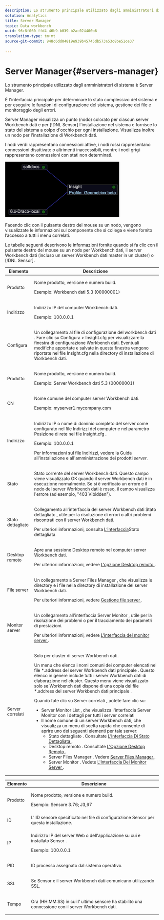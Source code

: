 ```yaml
---
description: Lo strumento principale utilizzato dagli amministratori di sistema è Server Manager.
solution: Analytics
title: Server Manager
topic: Data workbench
uuid: 96c8f060-ffd4-46b9-b039-b2ac024400b6
translation-type: tm+mt
source-git-commit: 948c6dd04819e939b45745db573a53c8be51ce37

---
```



# Server Manager{#servers-manager}

Lo strumento principale utilizzato dagli amministratori di sistema è Server Manager.

È l&#39;interfaccia principale per determinare lo stato complessivo del sistema e per eseguire le funzioni di configurazione del sistema, gestione dei file e monitoraggio degli errori.

Server Manager visualizza un punto (nodo) colorato per ciascun server Workbench dati e per [!DNL Sensor] l&#39;installazione nel sistema e fornisce lo stato del sistema a colpo d&#39;occhio per ogni installazione. Visualizza inoltre un nodo per l&#39;installazione di Workbench dati.

I nodi verdi rappresentano connessioni attive, i nodi rossi rappresentano connessioni disattivate o altrimenti inaccessibili, mentre i nodi grigi rappresentano connessioni con stati non determinati.

![](assets/vis_SysStat_RedGreenDots.png)

Facendo clic con il pulsante destro del mouse su un nodo, vengono visualizzate le informazioni sul componente che si collega e viene fornito l’accesso a tutti i menu correlati.

Le tabelle seguenti descrivono le informazioni fornite quando si fa clic con il pulsante destro del mouse su un nodo per Workbench dati, il server Workbench dati (incluso un server Workbench dati master in un cluster) o [!DNL Sensor].

<table id="table_C459CAAB07D34144B5BFFCCC84C2BB37"> 
 <thead> 
  <tr> 
   <th colname="col1" class="entry"> Elemento </th> 
   <th colname="col2" class="entry"> Descrizione </th> 
  </tr> 
 </thead>
 <tbody> 
  <tr> 
   <td colname="col1"> <p>Prodotto </p> </td> 
   <td colname="col2"> <p>Nome prodotto, versione e numero build. </p> <p>Esempio: Workbench dati 5.3 (00000001) </p> </td> 
  </tr> 
  <tr> 
   <td colname="col1"> <p>Indirizzo </p> </td> 
   <td colname="col2"> <p>Indirizzo IP del computer Workbench dati. </p> <p>Esempio: 100.0.0.1 </p> </td> 
  </tr> 
  <tr> 
   <td colname="col1"> <p>Configura </p> </td> 
   <td colname="col2"> <p>Un collegamento al file di configurazione del workbench <span class="keyword"> dati </span> . Fare clic su <span class="uicontrol"> Configura </span> &gt; <span class="uicontrol"> Insight.cfg </span> per visualizzare la finestra di configurazione Workbench dati. Eventuali modifiche apportate e salvate in questa finestra vengono riportate nel file <span class="filepath"> Insight.cfg </span> nella directory di installazione di Workbench dati. </p> </td> 
  </tr> 
  <tr> 
   <td colname="col1"> <p>Prodotto </p> </td> 
   <td colname="col2"> <p>Nome prodotto, versione e numero build. </p> <p>Esempio: Server Workbench dati 5.3 (00000001) </p> </td> 
  </tr> 
  <tr> 
   <td colname="col1"> <p>CN </p> </td> 
   <td colname="col2"> <p>Nome comune del computer server Workbench dati. </p> <p>Esempio: <span class="filepath"> myserver1.mycompany.com </span> </p> </td> 
  </tr> 
  <tr> 
   <td colname="col1"> <p>Indirizzo </p> </td> 
   <td colname="col2"> <p>Indirizzo IP o nome di dominio completo del server come configurato nel file Indirizzi del computer e nel parametro Posizione di rete nel file <span class="filepath"> Insight.cfg </span> . </p> <p>Esempio: 100.0.0.1 </p> <p>Per informazioni sul file Indirizzi, vedere la Guida all'installazione e all'amministrazione dei prodotti <i>server</i>. </p> </td> 
  </tr> 
  <tr> 
   <td colname="col1"> <p>Stato </p> </td> 
   <td colname="col2"> <p>Stato corrente del server Workbench dati. Questo campo viene visualizzato OK quando il server Workbench dati è in esecuzione normalmente. Se si è verificato un errore e il nodo del server Workbench dati è rosso, il campo visualizza l'errore (ad esempio, "403 Vibidden"). </p> </td> 
  </tr> 
  <tr> 
   <td colname="col1"> <p>Stato dettagliato </p> </td> 
   <td colname="col2"> <p>Collegamento all'interfaccia del server <span class="keyword"> Workbench dati </span> <span class="wintitle"> Stato dettagliato </span> , utile per la risoluzione di errori o altri problemi riscontrati con il server Workbench dati. </p> <p>Per ulteriori informazioni, consulta <a href="../../../home/c-get-started/c-admin-intrf/c-det-stat-interf.md"> L’interfaccia</a>Stato dettagliata. </p> </td> 
  </tr> 
  <tr> 
   <td colname="col1"> <p>Desktop remoto </p> </td> 
   <td colname="col2"> <p>Apre una <span class="wintitle"> sessione Desktop remoto </span> nel computer server Workbench dati. </p> <p>Per ulteriori informazioni, vedere <a href="../../../home/c-get-started/c-admin-intrf/t-rmt-dsktp-opt.md#task-dc0bdb4630474a17af67b931bc22d9ef"> L'opzione Desktop remoto </a>. </p> </td> 
  </tr> 
  <tr> 
   <td colname="col1"> <p>File server </p> </td> 
   <td colname="col2"> <p>Un collegamento a <span class="wintitle"> Server Files Manager </span>, che visualizza le directory e i file nella directory di installazione del server Workbench dati. </p> <p>Per ulteriori informazioni, vedere <a href="../../../home/c-get-started/c-admin-intrf/c-svr-files-mgr.md#concept-73a0808487c8424285ae7302f53bc5f4"> Gestione file server </a>. </p> </td> 
  </tr> 
  <tr> 
   <td colname="col1"> <p>Monitor server </p> </td> 
   <td colname="col2"> <p>Un collegamento all'interfaccia <span class="wintitle"> Server Monitor </span> , utile per la risoluzione dei problemi o per il tracciamento dei parametri di prestazioni. </p> <p>Per ulteriori informazioni, vedere <a href="../../../home/c-get-started/c-admin-intrf/c-svr-mtr-intfc.md#concept-3bea7441de20409585e63060d5489f45"> L'interfaccia del monitor server </a>. </p> </td> 
  </tr> 
  <tr> 
   <td colname="col1"> <p>Server correlati </p> </td> 
   <td colname="col2"> <p>Solo per cluster di server Workbench dati. </p> <p>Un menu che elenca i nomi comuni dei computer elencati nel file *.address del server <span class="filepath"> Workbench dati principale </span> . Questo elenco in genere include tutti i server Workbench <span class="keyword"> dati di elaborazione </span> nel cluster. Questo menu viene visualizzato solo se Workbench dati dispone di una copia del file *.address del server <span class="filepath"> Workbench dati principale </span> . </p> <p>Quando fate clic su Server <span class="uicontrol"> correlati </span>, potete fare clic su: 
     <ul id="ul_3B28B8579B1945FD80669EDFDFDA84A6"> 
      <li id="li_90094B46CB304C179136BB75FF0D6DBD"> <span class="uicontrol"> Server Monitor List </span>, che visualizza l'interfaccia <span class="wintitle"> Server Monitor </span> con i dettagli per tutti i server correlati </li> 
      <li id="li_CD6FF5BB52874ABCB536C2DE2376587A">Il nome comune di un server Workbench dati, che visualizza un menu di scelta rapida che consente di aprire uno dei seguenti elementi per tale server: 
       <ul id="ul_928510D1DE68471583F2EE7547AEB824"> 
        <li id="li_8399338137354A59B9B4D24AF7EEE868"> <span class="uicontrol"> Stato dettagliato </span>. Consultate <a href="../../../home/c-get-started/c-admin-intrf/c-det-stat-interf.md"> L’Interfaccia Di Stato Dettagliata </a>. </li> 
        <li id="li_0FE569C56B3F4583BC1F3DF3B4F55765"> <span class="uicontrol"> Desktop remoto </span>. Consultate <a href="../../../home/c-get-started/c-admin-intrf/t-rmt-dsktp-opt.md#task-dc0bdb4630474a17af67b931bc22d9ef"> L'Opzione Desktop Remoto </a>. </li> 
        <li id="li_2B6F8419CB5945C9B411F6A7C2C859FF"> <span class="uicontrol"> Server Files Manager </span>. Vedere <a href="../../../home/c-get-started/c-admin-intrf/c-svr-files-mgr.md#concept-73a0808487c8424285ae7302f53bc5f4"> Server Files Manager </a>. </li> 
        <li id="li_F22F974EB4DE4F0F93623AE98C7DCEBC"> <span class="uicontrol"> Server Monitor </span>. Vedete <a href="../../../home/c-get-started/c-admin-intrf/c-svr-mtr-intfc.md#concept-3bea7441de20409585e63060d5489f45"> L'Interfaccia Del Monitor Server </a>. </li> 
       </ul> </li> 
     </ul> </p> </td> 
  </tr> 
 </tbody> 
</table>

<table id="table_5BFA0AFE2D9A4337BF04343879DAD03B"> 
 <thead> 
  <tr> 
   <th colname="col1" class="entry"> Elemento </th> 
   <th colname="col2" class="entry"> Descrizione </th> 
  </tr> 
 </thead>
 <tbody> 
  <tr> 
   <td colname="col1"> <p>Prodotto </p> </td> 
   <td colname="col2"> <p>Nome prodotto, versione e numero build. </p> <p>Esempio: Sensore 3.76; J3,67 </p> </td> 
  </tr> 
  <tr> 
   <td colname="col1"> <p>ID </p> </td> 
   <td colname="col2"> L' <span class="wintitle"> ID sensore </span> specificato nel file di configurazione <span class="wintitle"> Sensor </span> per questa installazione. </td> 
  </tr> 
  <tr> 
   <td colname="col1"> <p>IP </p> </td> 
   <td colname="col2"> <p>Indirizzo IP del server Web o dell'applicazione su cui <span class="wintitle"> è installato Sensor </span> . </p> <p>Esempio: 100.0.0.1 </p> </td> 
  </tr> 
  <tr> 
   <td colname="col1"> <p>PID </p> </td> 
   <td colname="col2"> <p>ID processo assegnato dal sistema operativo. </p> </td> 
  </tr> 
  <tr> 
   <td colname="col1"> <p>SSL </p> </td> 
   <td colname="col2"> <p>Se <span class="wintitle"> Sensor </span> e il server Workbench dati comunicano utilizzando SSL. </p> </td> 
  </tr> 
  <tr> 
   <td colname="col1"> <p>Tempo </p> </td> 
   <td colname="col2"> <p>Ora (HH:MM:SS) in cui l' <span class="wintitle"> </span> ultimo sensore ha stabilito una connessione con il server Workbench dati. </p> </td> 
  </tr> 
 </tbody> 
</table>
